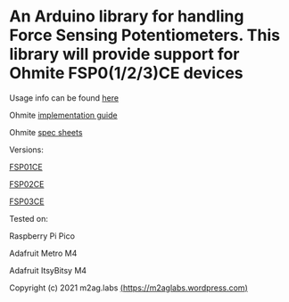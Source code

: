 # An Arduino library for handling Force Sensing Potentiometers. This library will provide support for Ohmite FSP0(1/2/3)CE devices

Usage info can be found [here](https://m2aglabs.wordpress.com/2021/09/15/using-ohmite-force-sensitive-potentiometers)

Ohmite [implementation guide](<https://www.mouser.com/pdfdocs/Ohmite-FSP-Integration-Guide-V1-0_27-03-18.pdf>)

Ohmite [spec sheets](<https://www.ohmite.com/assets/docs/fsp-series.pdf>)

Versions:

[FSP01CE](https://www.ohmite.com/catalog/fsp-series/FSP01CE)

[FSP02CE](https://www.ohmite.com/catalog/fsp-series/FSP02CE)

[FSP03CE](https://www.ohmite.com/catalog/fsp-series/FSP03CE)


Tested on: 

Raspberry Pi Pico

Adafruit Metro M4

Adafruit ItsyBitsy M4

Copyright (c) 2021 m2ag.labs [(https://m2aglabs.wordpress.com)](https://m2aglabs.wordpress.com)
